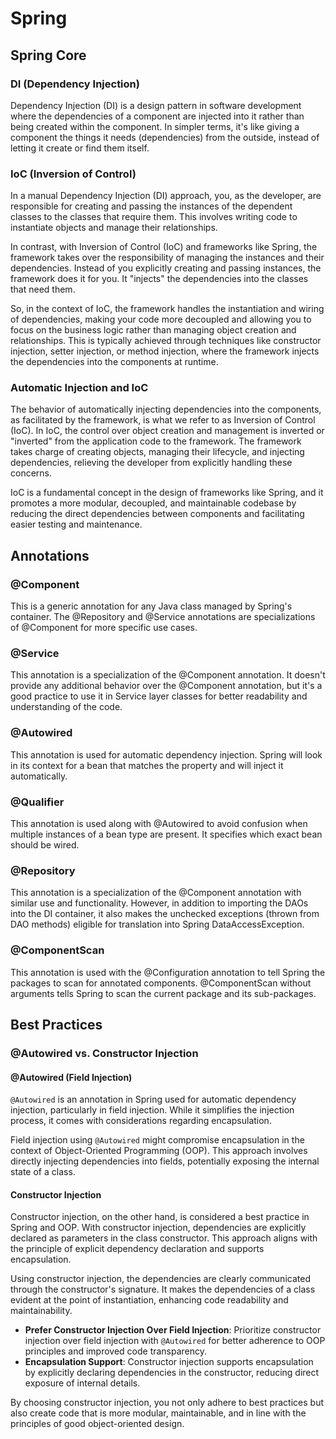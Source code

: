 # Spring

## Spring Core

### DI (Dependency Injection)
Dependency Injection (DI) is a design pattern in software development where the dependencies of a component are injected into it rather than being created within the component. In simpler terms, it's like giving a component the things it needs (dependencies) from the outside, instead of letting it create or find them itself.

### IoC (Inversion of Control)
In a manual Dependency Injection (DI) approach, you, as the developer, are responsible for creating and passing the instances of the dependent classes to the classes that require them. This involves writing code to instantiate objects and manage their relationships.

In contrast, with Inversion of Control (IoC) and frameworks like Spring, the framework takes over the responsibility of managing the instances and their dependencies. Instead of you explicitly creating and passing instances, the framework does it for you. It "injects" the dependencies into the classes that need them.

So, in the context of IoC, the framework handles the instantiation and wiring of dependencies, making your code more decoupled and allowing you to focus on the business logic rather than managing object creation and relationships. This is typically achieved through techniques like constructor injection, setter injection, or method injection, where the framework injects the dependencies into the components at runtime.

### Automatic Injection and IoC
The behavior of automatically injecting dependencies into the components, as facilitated by the framework, is what we refer to as Inversion of Control (IoC). In IoC, the control over object creation and management is inverted or "inverted" from the application code to the framework. The framework takes charge of creating objects, managing their lifecycle, and injecting dependencies, relieving the developer from explicitly handling these concerns.

IoC is a fundamental concept in the design of frameworks like Spring, and it promotes a more modular, decoupled, and maintainable codebase by reducing the direct dependencies between components and facilitating easier testing and maintenance.

## Annotations

### @Component
This is a generic annotation for any Java class managed by Spring's container. The @Repository and @Service annotations are specializations of @Component for more specific use cases.

### @Service
This annotation is a specialization of the @Component annotation. It doesn't provide any additional behavior over the @Component annotation, but it's a good practice to use it in Service layer classes for better readability and understanding of the code.

### @Autowired
This annotation is used for automatic dependency injection. Spring will look in its context for a bean that matches the property and will inject it automatically.

### @Qualifier
This annotation is used along with @Autowired to avoid confusion when multiple instances of a bean type are present. It specifies which exact bean should be wired.

### @Repository
This annotation is a specialization of the @Component annotation with similar use and functionality. However, in addition to importing the DAOs into the DI container, it also makes the unchecked exceptions (thrown from DAO methods) eligible for translation into Spring DataAccessException.

### @ComponentScan
This annotation is used with the @Configuration annotation to tell Spring the packages to scan for annotated components. @ComponentScan without arguments tells Spring to scan the current package and its sub-packages.

## Best Practices

### @Autowired vs. Constructor Injection

#### @Autowired (Field Injection)
`@Autowired` is an annotation in Spring used for automatic dependency injection, particularly in field injection. While it simplifies the injection process, it comes with considerations regarding encapsulation.

Field injection using `@Autowired` might compromise encapsulation in the context of Object-Oriented Programming (OOP). This approach involves directly injecting dependencies into fields, potentially exposing the internal state of a class.

#### Constructor Injection
Constructor injection, on the other hand, is considered a best practice in Spring and OOP. With constructor injection, dependencies are explicitly declared as parameters in the class constructor. This approach aligns with the principle of explicit dependency declaration and supports encapsulation.

Using constructor injection, the dependencies are clearly communicated through the constructor's signature. It makes the dependencies of a class evident at the point of instantiation, enhancing code readability and maintainability.

- **Prefer Constructor Injection Over Field Injection**: Prioritize constructor injection over field injection with `@Autowired` for better adherence to OOP principles and improved code transparency.
- **Encapsulation Support**: Constructor injection supports encapsulation by explicitly declaring dependencies in the constructor, reducing direct exposure of internal details.

By choosing constructor injection, you not only adhere to best practices but also create code that is more modular, maintainable, and in line with the principles of good object-oriented design.